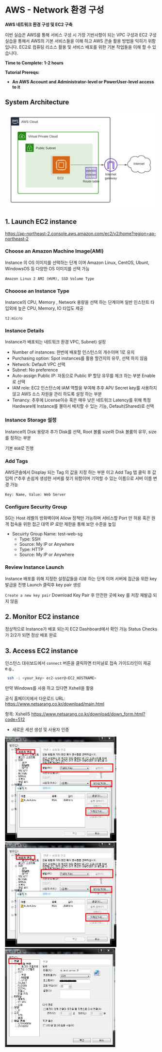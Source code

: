 # AWS - Network 환경 구성

**AWS 네트워크 환경 구성 및 EC2 구축**

이번 실습은 AWS를 통해 서비스 구성 시 가장 기반사항이 되는 VPC 구성과 EC2 구성 실습을 통해서 AWS의 기본 서비스들을 이해 하고 AWS 콘솔 활용 방법을 익히기 위함입니다. EC2로 컴퓨팅 리소스 활용 및 서비스 배포를 위한 기본 작업들을 이해 할 수 있습니다.

**Time to Complete: 1-2 hours**

**Tutorial Prereqs:**

* **An AWS Account and Administrator-level or PowerUser-level access to it**

## System Architecture
![vpc-architecture](images/vpc-architecture.png)

## 1. Launch EC2 instance

https://ap-northeast-2.console.aws.amazon.com/ec2/v2/home?region=ap-northeast-2

### Choose an Amazon Machine Image(AMI)

Instance 의 OS 이미지를 선택하는 단계 이며 Amazon Linux, CentOS, Ubunt, WindowsOS 등 다양한 OS 이미지를 선택 가능

`Amazon Linux 2 AMI (HVM), SSD Volume Type`

### Chooose an Instance Type

Instance의 CPU, Memory , Network 용량을 선택 하는 단계이며 일반 인스턴트 타입외에 높은 CPU, Memory, IO 타입도 제공

`t2.micro`

### Instance Details 

Instance가 배포되는 네트워크 환경 VPC, Subnet) 설정

- Number of instances: 한번에 배포할 인스턴스의 개수이며 1로 유지
- Purchasing option: Spot instances를 활용 할건지의 유무, 선택 하지 않음
- Network: Default VPC 선택
- Subnet: No preference
- Auto-assign Public IP: 자동으로 Public IP 할당 유무를 체크 하는 부분 Enable로 선택
- IAM role: EC2 인스턴스에 IAM 역할을 부여해 추후 API/ Secret key를 사용하지 않고 AWS 소스 자원을 관리 하도록 설정 하는 부분
- Tenancy: 추후에 License이슈 혹은 매우 낮은 네트워크 Latency를 위해 특정 Hardware에 Instance를 몰아서 배치할 수 있는 기능, Default(Shared)로 선택

### Instance Storage 설정

Instance의 Disk 용량과 추가 Disk를 선택, Root 볼륨 size와 Disk 볼륨의 유무, size를 정하는 부분

기본 `8GB`로 진행

### Add Tags

AWS콘솔에서 Display 되는 Tag 의 값을 지정 하는 부분 이고 Add Tag 텝 클릭 후 값 입력
(*추후 손쉽게 생성한 서버를 찾기 위함이며 기억할 수 있는 이름으로 서버 이름 변경 가능

`Key: Name, Value: Web Server`

### Configure Security Group

SG는 Host 레벨의 방화벽이며 Allow 정책만 가능하며 서비스할 Port 만 허용 혹은 원격 접속을 위한 접근 대역 IP 로만 제한을 통해 보안 수준을 높임

- Secuirty Group Name: test-web-sg
  - Type: SSH
  - Source: My IP or Anywhere
  - Type: HTTP
  - Source: My IP or Anywhere

### Review Instance Launch

Instance 배포를 위해 지정한 설정값들을 리뷰 하는 단계 이며 서버에 접근을 위한 key 발급을 진행
Launch 클릭후 key pair 생성

`Create a new key pair` 
Download Key Pair 후 안전한 곳에 key 를 저장 재발급 되지 않음

## 2. Monitor EC2 instance

정상적으로 Instance가 배포 되는지 EC2 Dashboard에서 확인 가능
Status Checks 가 2/2가 되면 정상 배포 완료

## 3. Access EC2 instance

인스턴스 대쉬보드에서 `connect` 버튼을 클릭하면 터미널로 접속 가이드라인이 제공
e.g.,
```bash
 ssh -i <your_key> ec2-user@<EC2_HOSTNAME>
```

만약 Windows를 사용 하고 있다면 Xshell을 활용

공식 홈페이지에서 다운로드
URL:
https://www.netsarang.co.kr/download/main.html

항목: Xshell5
https://www.netsarang.co.kr/download/down_form.html?code=512

- 새로운 세션 생성 및 사용자 인증
  
![xshell-private-key](images/xshell-private-key.png)
![add-xshell-private-key](images/xshell-private-key.png)
![access-ec2-instance-xshell](images/access-ec2-instance-xshell.png)
